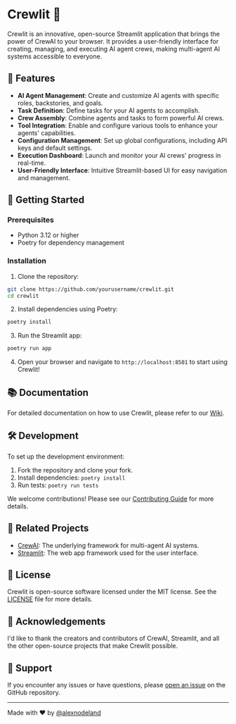 # Crewlit 🚣

Crewlit is an innovative, open-source Streamlit application that brings the power of CrewAI to your browser. It provides a user-friendly interface for creating, managing, and executing AI agent crews, making multi-agent AI systems accessible to everyone.

## 🌟 Features

- **AI Agent Management**: Create and customize AI agents with specific roles, backstories, and goals.
- **Task Definition**: Define tasks for your AI agents to accomplish.
- **Crew Assembly**: Combine agents and tasks to form powerful AI crews.
- **Tool Integration**: Enable and configure various tools to enhance your agents' capabilities.
- **Configuration Management**: Set up global configurations, including API keys and default settings.
- **Execution Dashboard**: Launch and monitor your AI crews' progress in real-time.
- **User-Friendly Interface**: Intuitive Streamlit-based UI for easy navigation and management.

## 🚀 Getting Started

### Prerequisites

- Python 3.12 or higher
- Poetry for dependency management

### Installation

1. Clone the repository:

```bash
git clone https://github.com/yourusername/crewlit.git
cd crewlit
```

2. Install dependencies using Poetry:

```bash
poetry install
```

3. Run the Streamlit app:

```bash
poetry run app
```


4. Open your browser and navigate to `http://localhost:8501` to start using Crewlit!

## 📚 Documentation

For detailed documentation on how to use Crewlit, please refer to our [Wiki](https://github.com/yourusername/crewlit/wiki).

## 🛠️ Development

To set up the development environment:

1. Fork the repository and clone your fork.
2. Install dependencies: `poetry install`
3. Run tests: `poetry run tests`

We welcome contributions! Please see our [Contributing Guide](CONTRIBUTING.md) for more details.

## 🔗 Related Projects

- [CrewAI](https://github.com/joaomdmoura/crewAI): The underlying framework for multi-agent AI systems.
- [Streamlit](https://github.com/streamlit/streamlit): The web app framework used for the user interface.

## 📄 License

Crewlit is open-source software licensed under the MIT license. See the [LICENSE](LICENSE) file for more details.

## 🙏 Acknowledgements

I'd like to thank the creators and contributors of CrewAI, Streamlit, and all the other open-source projects that make Crewlit possible.

## 🤝 Support

If you encounter any issues or have questions, please [open an issue](https://github.com/yourusername/crewlit/issues) on the GitHub repository.

---

Made with ❤️ by [@alexnodeland](https://github.com/alexnodeland)